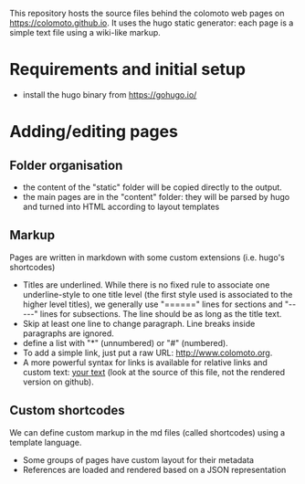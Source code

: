 
This repository hosts the source files behind the colomoto web pages on https://colomoto.github.io.
It uses the hugo static generator: each page is a simple text file using a wiki-like markup.


Requirements and initial setup
=============================

* install the hugo binary from https://gohugo.io/



Adding/editing pages
====================


Folder organisation
-------------------

* the content of the "static" folder will be copied directly to the output.
* the main pages are in the "content" folder: they will be parsed by hugo and turned into HTML according to layout templates


Markup
------

Pages are written in markdown with some custom extensions (i.e. hugo's shortcodes)


* Titles are underlined.
  While there is no fixed rule to associate one underline-style to one title level (the first style used is associated to the higher level titles),
  we generally use "======" lines for sections and "-----" lines for subsections. The line should be as long as the title text.
* Skip at least one line to change paragraph. Line breaks inside paragraphs are ignored.
* define a list with "*" (unnumbered) or "#" (numbered).
* To add a simple link, just put a raw URL: http://www.colomoto.org.
* A more powerful syntax for links is available for relative links and custom text:
  [your text](http://www.colomoto.org) (look at the source of this file, not the rendered version on github).



Custom shortcodes
-----------------

We can define custom markup in the md files (called shortcodes) using a template language.

* Some groups of pages have custom layout for their metadata
* References are loaded and rendered based on a JSON representation

